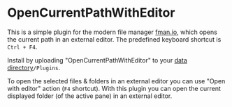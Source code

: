 # OpenCurrentPathWithEditor

This is a simple plugin for the modern file manager [fman.io](https://fman.io/), which opens the current path in an external editor. The predefined keyboard shortcut is `Ctrl + F4`.

Install by uploading "OpenCurrentPathWithEditor" to your [data directory](https://fman.io/docs/customizing-fman)`/Plugins`.

To open the selected files & folders in an external editor you can use "Open with editor" action (`F4` shortcut). With this plugin you can open the current displayed folder (of the active pane) in an external editor.